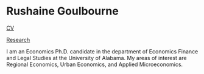 <h1> Rushaine Goulbourne</h1>

<a href="page1.html">CV</a>


<a href="page1.html">Research</a>


<p>
 I am an Economics Ph.D. candidate in the department of Economics Finance and Legal Studies at the University of Alabama. My areas of interest are Regional Economics, Urban Economics, and Applied Microeconomics.  
</p>


